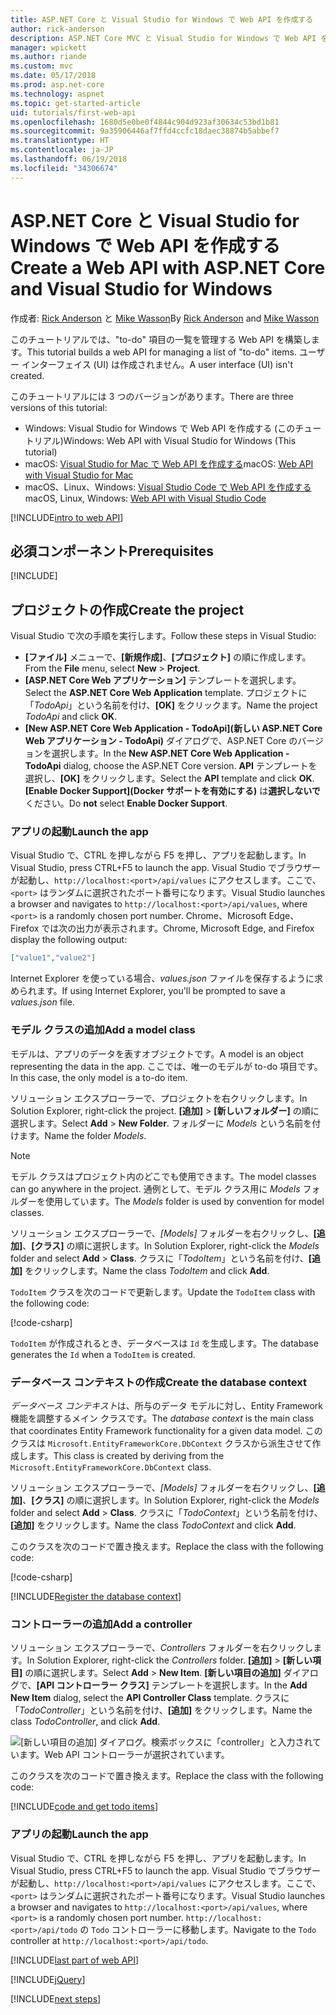 ```yaml
---
title: ASP.NET Core と Visual Studio for Windows で Web API を作成する
author: rick-anderson
description: ASP.NET Core MVC と Visual Studio for Windows で Web API を構築する
manager: wpickett
ms.author: riande
ms.custom: mvc
ms.date: 05/17/2018
ms.prod: asp.net-core
ms.technology: aspnet
ms.topic: get-started-article
uid: tutorials/first-web-api
ms.openlocfilehash: 1680d5e0be0f4844c904d923af30634c53bd1b81
ms.sourcegitcommit: 9a35906446af7ffd4ccfc18daec38874b5abbef7
ms.translationtype: HT
ms.contentlocale: ja-JP
ms.lasthandoff: 06/19/2018
ms.locfileid: "34306674"
---
```

# <a name="create-a-web-api-with-aspnet-core-and-visual-studio-for-windows"></a><span data-ttu-id="861d8-103">ASP.NET Core と Visual Studio for Windows で Web API を作成する</span><span class="sxs-lookup"><span data-stu-id="861d8-103">Create a Web API with ASP.NET Core and Visual Studio for Windows</span></span>

<span data-ttu-id="861d8-104">作成者: [Rick Anderson](https://twitter.com/RickAndMSFT) と [Mike Wasson](https://github.com/mikewasson)</span><span class="sxs-lookup"><span data-stu-id="861d8-104">By [Rick Anderson](https://twitter.com/RickAndMSFT) and [Mike Wasson](https://github.com/mikewasson)</span></span>

<span data-ttu-id="861d8-105">このチュートリアルでは、"to-do" 項目の一覧を管理する Web API を構築します。</span><span class="sxs-lookup"><span data-stu-id="861d8-105">This tutorial builds a web API for managing a list of "to-do" items.</span></span> <span data-ttu-id="861d8-106">ユーザー インターフェイス (UI) は作成されません。</span><span class="sxs-lookup"><span data-stu-id="861d8-106">A user interface (UI) isn't created.</span></span>

<span data-ttu-id="861d8-107">このチュートリアルには 3 つのバージョンがあります。</span><span class="sxs-lookup"><span data-stu-id="861d8-107">There are three versions of this tutorial:</span></span>

* <span data-ttu-id="861d8-108">Windows: Visual Studio for Windows で Web API を作成する (このチュートリアル)</span><span class="sxs-lookup"><span data-stu-id="861d8-108">Windows: Web API with Visual Studio for Windows (This tutorial)</span></span>
* <span data-ttu-id="861d8-109">macOS: [Visual Studio for Mac で Web API を作成する](xref:tutorials/first-web-api-mac)</span><span class="sxs-lookup"><span data-stu-id="861d8-109">macOS: [Web API with Visual Studio for Mac](xref:tutorials/first-web-api-mac)</span></span>
* <span data-ttu-id="861d8-110">macOS、Linux、Windows: [Visual Studio Code で Web API を作成する](xref:tutorials/web-api-vsc)</span><span class="sxs-lookup"><span data-stu-id="861d8-110">macOS, Linux, Windows: [Web API with Visual Studio Code](xref:tutorials/web-api-vsc)</span></span>

<!-- WARNING: The code AND images in this doc are used by uid: tutorials/web-api-vsc, tutorials/first-web-api-mac and tutorials/first-web-api. If you change any code/images in this tutorial, update uid: tutorials/web-api-vsc -->

[!INCLUDE[intro to web API](../includes/webApi/intro.md)]

## <a name="prerequisites"></a><span data-ttu-id="861d8-111">必須コンポーネント</span><span class="sxs-lookup"><span data-stu-id="861d8-111">Prerequisites</span></span>

[!INCLUDE[](~/includes/net-core-prereqs-windows.md)]

## <a name="create-the-project"></a><span data-ttu-id="861d8-112">プロジェクトの作成</span><span class="sxs-lookup"><span data-stu-id="861d8-112">Create the project</span></span>

<span data-ttu-id="861d8-113">Visual Studio で次の手順を実行します。</span><span class="sxs-lookup"><span data-stu-id="861d8-113">Follow these steps in Visual Studio:</span></span>

* <span data-ttu-id="861d8-114">**[ファイル]** メニューで、**[新規作成]**、**[プロジェクト]** の順に作成します。</span><span class="sxs-lookup"><span data-stu-id="861d8-114">From the **File** menu, select **New** > **Project**.</span></span>
* <span data-ttu-id="861d8-115">**[ASP.NET Core Web アプリケーション]** テンプレートを選択します。</span><span class="sxs-lookup"><span data-stu-id="861d8-115">Select the **ASP.NET Core Web Application** template.</span></span> <span data-ttu-id="861d8-116">プロジェクトに「*TodoApi*」という名前を付け、**[OK]** をクリックます。</span><span class="sxs-lookup"><span data-stu-id="861d8-116">Name the project *TodoApi* and click **OK**.</span></span>
* <span data-ttu-id="861d8-117">**[New ASP.NET Core Web Application - TodoApi]\(新しい ASP.NET Core Web アプリケーション - TodoApi\)** ダイアログで、ASP.NET Core のバージョンを選択します。</span><span class="sxs-lookup"><span data-stu-id="861d8-117">In the **New ASP.NET Core Web Application - TodoApi** dialog, choose the ASP.NET Core version.</span></span> <span data-ttu-id="861d8-118">**API** テンプレートを選択し、**[OK]** をクリックします。</span><span class="sxs-lookup"><span data-stu-id="861d8-118">Select the **API** template and click **OK**.</span></span> <span data-ttu-id="861d8-119">**[Enable Docker Support]\(Docker サポートを有効にする\)** は**選択しないで**ください。</span><span class="sxs-lookup"><span data-stu-id="861d8-119">Do **not** select **Enable Docker Support**.</span></span>

### <a name="launch-the-app"></a><span data-ttu-id="861d8-120">アプリの起動</span><span class="sxs-lookup"><span data-stu-id="861d8-120">Launch the app</span></span>

<span data-ttu-id="861d8-121">Visual Studio で、CTRL を押しながら F5 を押し、アプリを起動します。</span><span class="sxs-lookup"><span data-stu-id="861d8-121">In Visual Studio, press CTRL+F5 to launch the app.</span></span> <span data-ttu-id="861d8-122">Visual Studio でブラウザーが起動し、`http://localhost:<port>/api/values` にアクセスします。ここで、`<port>` はランダムに選択されたポート番号になります。</span><span class="sxs-lookup"><span data-stu-id="861d8-122">Visual Studio launches a browser and navigates to `http://localhost:<port>/api/values`, where `<port>` is a randomly chosen port number.</span></span> <span data-ttu-id="861d8-123">Chrome、Microsoft Edge、Firefox では次の出力が表示されます。</span><span class="sxs-lookup"><span data-stu-id="861d8-123">Chrome, Microsoft Edge, and Firefox display the following output:</span></span>

```json
["value1","value2"]
```

<span data-ttu-id="861d8-124">Internet Explorer を使っている場合、*values.json* ファイルを保存するように求められます。</span><span class="sxs-lookup"><span data-stu-id="861d8-124">If using Internet Explorer, you'll be prompted to save a *values.json* file.</span></span>

### <a name="add-a-model-class"></a><span data-ttu-id="861d8-125">モデル クラスの追加</span><span class="sxs-lookup"><span data-stu-id="861d8-125">Add a model class</span></span>

<span data-ttu-id="861d8-126">モデルは、アプリのデータを表すオブジェクトです。</span><span class="sxs-lookup"><span data-stu-id="861d8-126">A model is an object representing the data in the app.</span></span> <span data-ttu-id="861d8-127">ここでは、唯一のモデルが to-do 項目です。</span><span class="sxs-lookup"><span data-stu-id="861d8-127">In this case, the only model is a to-do item.</span></span>

<span data-ttu-id="861d8-128">ソリューション エクスプローラーで、プロジェクトを右クリックします。</span><span class="sxs-lookup"><span data-stu-id="861d8-128">In Solution Explorer, right-click the project.</span></span> <span data-ttu-id="861d8-129">**[追加]** > **[新しいフォルダー]** の順に選択します。</span><span class="sxs-lookup"><span data-stu-id="861d8-129">Select **Add** > **New Folder**.</span></span> <span data-ttu-id="861d8-130">フォルダーに *Models* という名前を付けます。</span><span class="sxs-lookup"><span data-stu-id="861d8-130">Name the folder *Models*.</span></span>

> [!NOTE]
> <span data-ttu-id="861d8-131">モデル クラスはプロジェクト内のどこでも使用できます。</span><span class="sxs-lookup"><span data-stu-id="861d8-131">The model classes can go anywhere in the project.</span></span> <span data-ttu-id="861d8-132">通例として、モデル クラス用に *Models* フォルダーを使用しています。</span><span class="sxs-lookup"><span data-stu-id="861d8-132">The *Models* folder is used by convention for model classes.</span></span>

<span data-ttu-id="861d8-133">ソリューション エクスプローラーで、*[Models]* フォルダーを右クリックし、**[追加]**、**[クラス]** の順に選択します。</span><span class="sxs-lookup"><span data-stu-id="861d8-133">In Solution Explorer, right-click the *Models* folder and select **Add** > **Class**.</span></span> <span data-ttu-id="861d8-134">クラスに「*TodoItem*」という名前を付け、**[追加]** をクリックします。</span><span class="sxs-lookup"><span data-stu-id="861d8-134">Name the class *TodoItem* and click **Add**.</span></span>

<span data-ttu-id="861d8-135">`TodoItem` クラスを次のコードで更新します。</span><span class="sxs-lookup"><span data-stu-id="861d8-135">Update the `TodoItem` class with the following code:</span></span>

[!code-csharp[](first-web-api/samples/2.0/TodoApi/Models/TodoItem.cs)]

<span data-ttu-id="861d8-136">`TodoItem` が作成されるとき、データベースは `Id` を生成します。</span><span class="sxs-lookup"><span data-stu-id="861d8-136">The database generates the `Id` when a `TodoItem` is created.</span></span>

### <a name="create-the-database-context"></a><span data-ttu-id="861d8-137">データベース コンテキストの作成</span><span class="sxs-lookup"><span data-stu-id="861d8-137">Create the database context</span></span>

<span data-ttu-id="861d8-138">*データベース コンテキスト*は、所与のデータ モデルに対し、Entity Framework 機能を調整するメイン クラスです。</span><span class="sxs-lookup"><span data-stu-id="861d8-138">The *database context* is the main class that coordinates Entity Framework functionality for a given data model.</span></span> <span data-ttu-id="861d8-139">このクラスは `Microsoft.EntityFrameworkCore.DbContext` クラスから派生させて作成します。</span><span class="sxs-lookup"><span data-stu-id="861d8-139">This class is created by deriving from the `Microsoft.EntityFrameworkCore.DbContext` class.</span></span>

<span data-ttu-id="861d8-140">ソリューション エクスプローラーで、*[Models]* フォルダーを右クリックし、**[追加]**、**[クラス]** の順に選択します。</span><span class="sxs-lookup"><span data-stu-id="861d8-140">In Solution Explorer, right-click the *Models* folder and select **Add** > **Class**.</span></span> <span data-ttu-id="861d8-141">クラスに「*TodoContext*」という名前を付け、**[追加]** をクリックします。</span><span class="sxs-lookup"><span data-stu-id="861d8-141">Name the class *TodoContext* and click **Add**.</span></span>

<span data-ttu-id="861d8-142">このクラスを次のコードで置き換えます。</span><span class="sxs-lookup"><span data-stu-id="861d8-142">Replace the class with the following code:</span></span>

[!code-csharp[](first-web-api/samples/2.0/TodoApi/Models/TodoContext.cs)]

[!INCLUDE[Register the database context](../includes/webApi/register_dbContext.md)]

### <a name="add-a-controller"></a><span data-ttu-id="861d8-143">コントローラーの追加</span><span class="sxs-lookup"><span data-stu-id="861d8-143">Add a controller</span></span>

<span data-ttu-id="861d8-144">ソリューション エクスプローラーで、*Controllers* フォルダーを右クリックします。</span><span class="sxs-lookup"><span data-stu-id="861d8-144">In Solution Explorer, right-click the *Controllers* folder.</span></span> <span data-ttu-id="861d8-145">**[追加]** > **[新しい項目]** の順に選択します。</span><span class="sxs-lookup"><span data-stu-id="861d8-145">Select **Add** > **New Item**.</span></span> <span data-ttu-id="861d8-146">**[新しい項目の追加]** ダイアログで、**[API コントローラー クラス]** テンプレートを選択します。</span><span class="sxs-lookup"><span data-stu-id="861d8-146">In the **Add New Item** dialog, select the **API Controller Class** template.</span></span> <span data-ttu-id="861d8-147">クラスに「*TodoController*」という名前を付け、**[追加]** をクリックします。</span><span class="sxs-lookup"><span data-stu-id="861d8-147">Name the class *TodoController*, and click **Add**.</span></span>

![[新しい項目の追加] ダイアログ。検索ボックスに「controller」と入力されています。Web API コントローラーが選択されています。](first-web-api/_static/new_controller.png)

<span data-ttu-id="861d8-149">このクラスを次のコードで置き換えます。</span><span class="sxs-lookup"><span data-stu-id="861d8-149">Replace the class with the following code:</span></span>

[!INCLUDE[code and get todo items](../includes/webApi/getTodoItems.md)]

### <a name="launch-the-app"></a><span data-ttu-id="861d8-150">アプリの起動</span><span class="sxs-lookup"><span data-stu-id="861d8-150">Launch the app</span></span>

<span data-ttu-id="861d8-151">Visual Studio で、CTRL を押しながら F5 を押し、アプリを起動します。</span><span class="sxs-lookup"><span data-stu-id="861d8-151">In Visual Studio, press CTRL+F5 to launch the app.</span></span> <span data-ttu-id="861d8-152">Visual Studio でブラウザーが起動し、`http://localhost:<port>/api/values` にアクセスします。ここで、`<port>` はランダムに選択されたポート番号になります。</span><span class="sxs-lookup"><span data-stu-id="861d8-152">Visual Studio launches a browser and navigates to `http://localhost:<port>/api/values`, where `<port>` is a randomly chosen port number.</span></span> <span data-ttu-id="861d8-153">`http://localhost:<port>/api/todo` の `Todo` コントローラーに移動します。</span><span class="sxs-lookup"><span data-stu-id="861d8-153">Navigate to the `Todo` controller at `http://localhost:<port>/api/todo`.</span></span>

[!INCLUDE[last part of web API](../includes/webApi/end.md)]

[!INCLUDE[jQuery](../includes/webApi/add-jquery.md)]

[!INCLUDE[next steps](../includes/webApi/next.md)]
